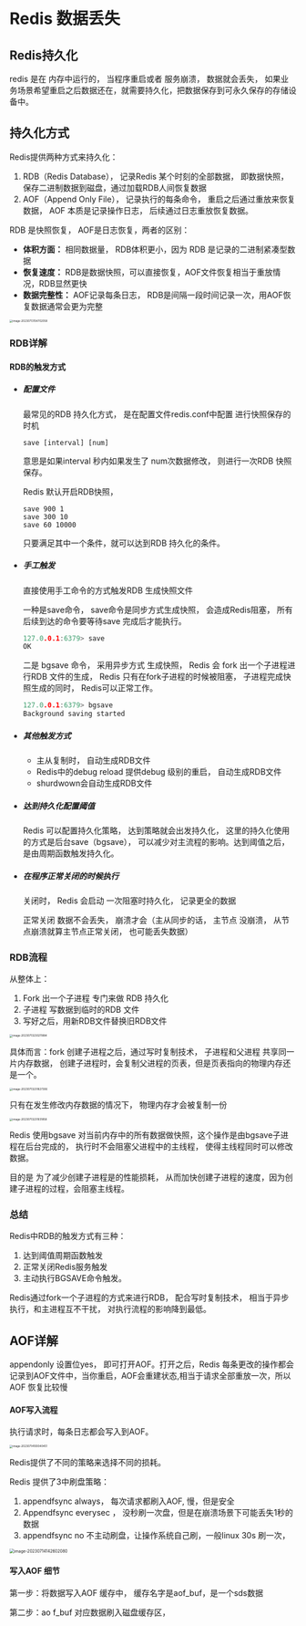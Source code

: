 # Redis 数据丢失

## Redis持久化

redis 是在 内存中运行的， 当程序重启或者 服务崩溃， 数据就会丢失， 如果业务场景希望重启之后数据还在，就需要持久化，把数据保存到可永久保存的存储设备中。

## 持久化方式

Redis提供两种方式来持久化：

1. RDB（Redis Database）， 记录Redis 某个时刻的全部数据， 即数据快照， 保存二进制数据到磁盘，通过加载RDB人间恢复数据
2. AOF（Append Only File）， 记录执行的每条命令， 重启之后通过重放来恢复数据， AOF 本质是记录操作日志， 后续通过日志重放恢复数据。

RDB 是快照恢复， AOF是日志恢复，两者的区别：

- **体积方面：** 相同数据量， RDB体积更小，因为 RDB 是记录的二进制紧凑型数据
- **恢复速度：** RDB是数据快照，可以直接恢复，AOF文件恢复相当于重放情况，RDB显然更快
- **数据完整性：** AOF记录每条日志， RDB是间隔一段时间记录一次，用AOF恢复数据通常会更为完整





<img src="../../assets/imgs/image-20230713154702058.png" alt="image-20230713154702058" style="zoom:33%;" />





### RDB详解

#### RDB的触发方式

- ##### 配置文件

  最常见的RDB 持久化方式， 是在配置文件redis.conf中配置 进行快照保存的时机  

  ```
  save [interval] [num]
  ```

  意思是如果interval 秒内如果发生了 num次数据修改， 则进行一次RDB 快照保存。

  Redis 默认开启RDB快照，

  ```
  save 900 1
  save 300 10
  save 60 10000
  ```

  只要满足其中一个条件，就可以达到RDB 持久化的条件。

- ##### 手工触发

  直接使用手工命令的方式触发RDB 生成快照文件

  一种是save命令， save命令是同步方式生成快照， 会造成Redis阻塞， 所有后续到达的命令要等待save 完成后才能执行。

  ```c
  127.0.0.1:6379> save
  OK
  ```

  二是 bgsave 命令， 采用异步方式 生成快照， Redis 会 fork 出一个子进程进行RDB 文件的生成， Redis 只有在fork子进程的时候被阻塞， 子进程完成快照生成的同时， Redis可以正常工作。

  ```c
  127.0.0.1:6379> bgsave
  Background saving started
  ```

- ##### 其他触发方式

  - 主从复制时， 自动生成RDB文件
  - Redis中的debug reload 提供debug 级别的重启， 自动生成RDB文件
  - shurdwown会自动生成RDB文件

- ##### 达到持久化配置阈值

  Redis 可以配置持久化策略， 达到策略就会出发持久化， 这里的持久化使用的方式是后台save（bgsave）， 可以减少对主流程的影响。达到阈值之后， 是由周期函数触发持久化。

- ##### 在程序正常关闭的时候执行

  关闭时， Redis 会启动 一次阻塞时持久化， 记录更全的数据

  正常关闭 数据不会丢失， 崩溃才会（主从同步的话， 主节点 没崩溃， 从节点崩溃就算主节点正常关闭， 也可能丢失数据）





### RDB流程

从整体上：

1. Fork 出一个子进程 专门来做 RDB 持久化
2. 子进程 写数据到临时的RDB 文件
3. 写好之后，用新RDB文件替换旧RDB文件

<img src="../../assets/imgs/image-20230713230211884.png" alt="image-20230713230211884" style="zoom:33%;" />





具体而言：fork 创建子进程之后，通过写时复制技术， 子进程和父进程 共享同一片内存数据， 创建子进程时，会复制父进程的页表，但是页表指向的物理内存还是一个。

<img src="../../assets/imgs/image-20230713231827306.png" alt="image-20230713231827306" style="zoom:33%;" />

只有在发生修改内存数据的情况下， 物理内存才会被复制一份

<img src="../../assets/imgs/image-20230713231931858.png" alt="image-20230713231931858" style="zoom:33%;" />



Redis 使用bgsave 对当前内存中的所有数据做快照，这个操作是由bgsave子进程在后台完成的， 执行时不会阻塞父进程中的主线程， 使得主线程同时可以修改数据。

目的是 为了减少创建子进程是的性能损耗， 从而加快创建子进程的速度，因为创建子进程的过程，会阻塞主线程。

### 总结

Redis中RDB的触发方式有三种：

1. 达到阈值周期函数触发
2. 正常关闭Redis服务触发
3. 主动执行BGSAVE命令触发。



Redis通过fork一个子进程的方式来进行RDB， 配合写时复制技术， 相当于异步执行，和主进程互不干扰， 对执行流程的影响降到最低。



## AOF详解

appendonly 设置位yes， 即可打开AOF。打开之后，Redis 每条更改的操作都会记录到AOF文件中，当你重启，AOF会重建状态,相当于请求全部重放一次，所以AOF 恢复比较慢



#### AOF写入流程

执行请求时，每条日志都会写入到AOF。

<img src="../../assets/imgs/image-20230714100040451.png" alt="image-20230714100040451" style="zoom:33%;" />

Redis提供了不同的策略来选择不同的损耗。

Redis 提供了3中刷盘策略：

1. appendfsync always， 每次请求都刷入AOF, 慢，但是安全
2. Appendfsync everysec ， 没秒刷一次盘，但是在崩溃场景下可能丢失1秒的数据
3. appendfsync no 不主动刷盘，让操作系统自己刷，一般linux 30s 刷一次，



<img src="../../assets/imgs/image-20230714142602080.png" alt="image-20230714142602080" style="zoom:50%;" />

#### 写入AOF 细节

第一步：将数据写入AOF 缓存中， 缓存名字是aof_buf，是一个sds数据

第二步：ao f_buf 对应数据刷入磁盘缓存区，



